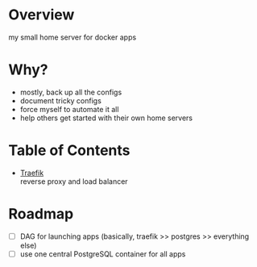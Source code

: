 # Overview
my small home server for docker apps

# Why?
* mostly, back up all the configs
* document tricky configs
* force myself to automate it all
* help others get started with their own home servers

# Table of Contents
* [Traefik](/traefik)<br>reverse proxy and load balancer

# Roadmap
* [ ] DAG for launching apps (basically, traefik >> postgres >> everything else)
* [ ] use one central PostgreSQL container for all apps